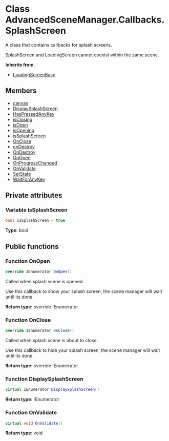 <a id="Callbacks.SplashScreen"></a>
# Class AdvancedSceneManager.Callbacks.SplashScreen






A class that contains callbacks for splash screens.

SplashScreen and LoadingScreen cannot coexist within the same scene.

**Inherits from**:

* [LoadingScreenBase](Callbacks.LoadingScreenBase.md#Callbacks.LoadingScreenBase)

## Members

* [canvas](Callbacks.LoadingScreenBase.md#Callbacks.LoadingScreenBase_1a29d097435af354dee76e17c439b06816)
* [DisplaySplashScreen](Callbacks.SplashScreen.md#Callbacks.SplashScreen_1a27dd44850b2444525df33db374bdcb0e)
* [HasPressedAnyKey](Callbacks.LoadingScreenBase.md#Callbacks.LoadingScreenBase_1acefba1509e8b4142d5f80d58c2c7b152)
* [isClosing](Callbacks.LoadingScreenBase.md#Callbacks.LoadingScreenBase_1a3d77822180af8e026f5570a84f4caf05)
* [isOpen](Callbacks.LoadingScreenBase.md#Callbacks.LoadingScreenBase_1a882afa92abc68d9b1fa39a42f56a8b3d)
* [isOpening](Callbacks.LoadingScreenBase.md#Callbacks.LoadingScreenBase_1aad4d019b268681c396e584879d3cb1af)
* [isSplashScreen](Callbacks.SplashScreen.md#Callbacks.SplashScreen_1a3d0315d738e1fa083aee31d580b45a23)
* [OnClose](Callbacks.SplashScreen.md#Callbacks.SplashScreen_1aad87797303f90378062911ba4372f671)
* [onDestroy](Callbacks.LoadingScreenBase.md#Callbacks.LoadingScreenBase_1a30906cc5e6cf6a2e86bb7b522cfe3a57)
* [OnDestroy](Callbacks.LoadingScreenBase.md#Callbacks.LoadingScreenBase_1a1be5f5b23715843a7bfc4f2ebd6c7894)
* [OnOpen](Callbacks.SplashScreen.md#Callbacks.SplashScreen_1afba004de08d7ab7dd577e7eb88d1c1a6)
* [OnProgressChanged](Callbacks.LoadingScreenBase.md#Callbacks.LoadingScreenBase_1a2c3076f83332d6f7973e133d658d80c1)
* [OnValidate](Callbacks.SplashScreen.md#Callbacks.SplashScreen_1ad6f3426582ec127d8e7fb06cdea121df)
* [SetState](Callbacks.LoadingScreenBase.md#Callbacks.LoadingScreenBase_1ad08bc61aef024e423f07a3ef2e3d88f3)
* [WaitForAnyKey](Callbacks.LoadingScreenBase.md#Callbacks.LoadingScreenBase_1a812577a0b01cb6873a54c6e1c610b08f)

## Private attributes

<a id="Callbacks.SplashScreen_1a3d0315d738e1fa083aee31d580b45a23"></a>
### Variable isSplashScreen





```csharp
bool isSplashScreen = true
```







**Type**: bool





## Public functions

<a id="Callbacks.SplashScreen_1afba004de08d7ab7dd577e7eb88d1c1a6"></a>
### Function OnOpen



```csharp
override IEnumerator OnOpen()
```

Called when splash scene is opened.

Use this callback to show your splash screen, the scene manager will wait until its done.



**Return type**: override IEnumerator





<a id="Callbacks.SplashScreen_1aad87797303f90378062911ba4372f671"></a>
### Function OnClose



```csharp
override IEnumerator OnClose()
```

Called when splash scene is about to close.

Use this callback to hide your splash screen, the scene manager will wait until its done.



**Return type**: override IEnumerator





<a id="Callbacks.SplashScreen_1a27dd44850b2444525df33db374bdcb0e"></a>
### Function DisplaySplashScreen



```csharp
virtual IEnumerator DisplaySplashScreen()
```







**Return type**: IEnumerator





<a id="Callbacks.SplashScreen_1ad6f3426582ec127d8e7fb06cdea121df"></a>
### Function OnValidate



```csharp
virtual void OnValidate()
```







**Return type**: void






[static]: https://img.shields.io/badge/-static-lightgrey (static)



